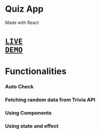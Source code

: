 # Quiz App
Made with React
# <code style="color : #0969DA"  style="color : #0969DA"><a href = "https://quizzical101.netlify.app/">LIVE DEMO</a></code>
# Functionalities
### Auto Check
### Fetching random data from Trivia API
### Using Components
### Using state and effect

